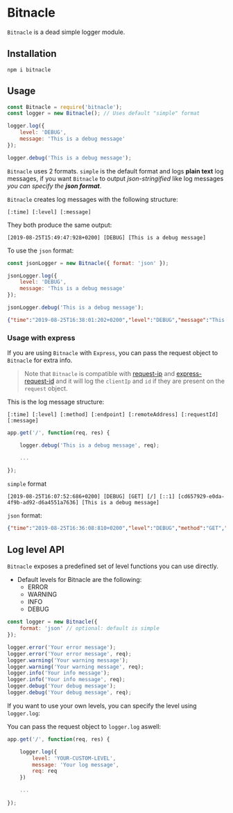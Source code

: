 # Bitnacle

```Bitnacle``` is a dead simple logger module.

## Installation

```
npm i bitnacle
```

## Usage

```javascript
const Bitnacle = require('bitnacle');
const logger = new Bitnacle(); // Uses default "simple" format

logger.log({
    level: 'DEBUG',
    message: 'This is a debug message'
});

logger.debug('This is a debug message');
```

```Bitnacle``` uses 2 formats. ```simple``` is the default format and logs **plain text** log messages, if you want ```Bitnacle``` to output _json-stringified_ like log messages _you can specify the **json format**_.

```Bitnacle``` creates log messages with the following structure:

```
[:time] [:level] [:message]
```

They both produce the same output:  
```
[2019-08-25T15:49:47:928+0200] [DEBUG] [This is a debug message]
```

To use the ```json``` format:

```javascript
const jsonLogger = new Bitnacle({ format: 'json' });

jsonLogger.log({
    level: 'DEBUG',
    message: 'This is a debug message'
});

jsonLogger.debug('This is a debug message');
```

```json
{"time":"2019-08-25T16:38:01:202+0200","level":"DEBUG","message":"This is a debug message"}
```

### **Usage with express**

If you are using ```Bitnacle``` with ```Express```, you can pass the request object to ```Bitnacle``` for extra info. 

> Note that ```Bitnacle``` is compatible with [request-ip](https://www.npmjs.com/package/request-ip) and [express-request-id](https://www.npmjs.com/package/express-request-id) and it will log the ```clientIp``` and ```id``` if they are present on the ```request``` object.

This is the log message structure:

```
[:time] [:level] [:method] [:endpoint] [:remoteAddress] [:requestId] [:message]
```

```javascript
app.get('/', function(req, res) {

    logger.debug('This is a debug message', req);

    ...

});
```

```simple``` format  

```
[2019-08-25T16:07:52:686+0200] [DEBUG] [GET] [/] [::1] [cd657929-e0da-4f9b-ad92-d6a4551a7636] [This is a debug message]
```

```json``` format:

```json
{"time":"2019-08-25T16:36:08:810+0200","level":"DEBUG","method":"GET","endpoint":"/","remoteAddress":"::1","id":"e5c87f07-f635-4f31-b86a-42bab7a35494","message":"This is a debug message"}
```

## **Log level API**

```Bitnacle``` exposes a predefined set of level functions you can use directly.

- Default levels for Bitnacle are the following:  
    - ERROR  
    - WARNING  
    - INFO  
    - DEBUG  

```javascript
const logger = new Bitnacle({
    format: 'json' // optional: default is simple
});

logger.error('Your error message');
logger.error('Your error message', req);
logger.warning('Your warning message');
logger.warning('Your warning message', req);
logger.info('Your info message');
logger.info('Your info message', req);
logger.debug('Your debug message');
logger.debug('Your debug message', req);
```

If you want to use your own levels, you can specify the level using ```logger.log```:

You can pass the request object to ```logger.log``` aswell:

```javascript
app.get('/', function(req, res) {

    logger.log({
        level: 'YOUR-CUSTOM-LEVEL',
        message: 'Your log message',
        req: req
    })

    ...
    
});
```